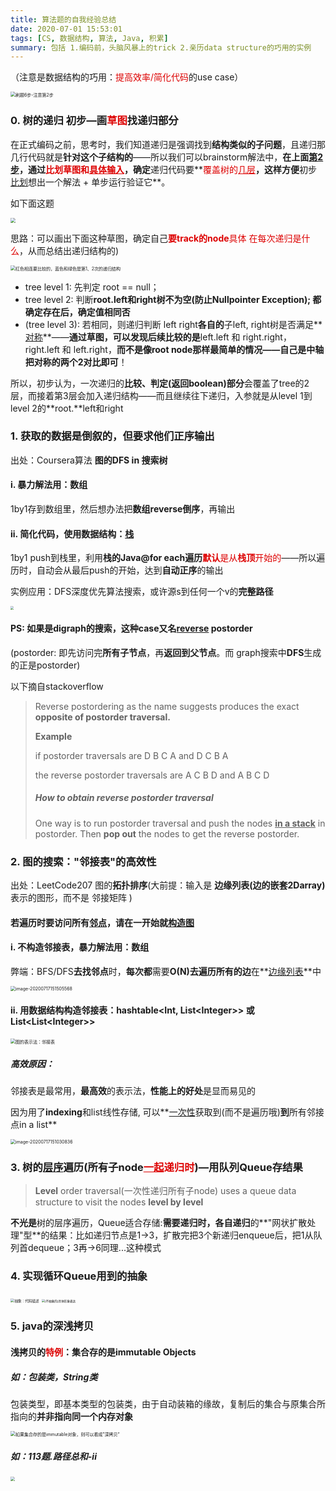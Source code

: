 ```yaml
---
title: 算法题的自我经验总结
date: 2020-07-01 15:53:01
tags: [CS, 数据结构, 算法, Java, 积累]
summary: 包括 1.编码前，头脑风暴上的trick 2.亲历data structure的巧用的实例
---
```




（注意是数据结构的巧用：<font color="#dd0000">提高效率/简化代码</font>的use case）





<img src="https://tva1.sinaimg.cn/large/007S8ZIlgy1giknzozs6tj31640f0dto.jpg" alt="刷题6步-注意第2步" style="zoom:50%;" />



### 0. 树的递归 初步—画<font color="#dd0000">草图</font>找递归部分

在正式编码之前，思考时，我们知道递归是强调找到**结构类似的子问题**，且递归那几行代码就是**针对这个子结构的**——所以我们可以brainstorm解法中，**在上面<u>第2步</u>，通过<font color="#dd0000">比划草图和<u>具体输入</u></font>，确定**递归代码要**<font color="#dd0000">覆盖树的<u>几层</u></font>**，这样方便**初步<u>比划</u>想出一个解法 + 单步运行验证它**。



如下面这题

<img src="https://tva1.sinaimg.cn/large/007S8ZIlgy1gikgndvfutj30b208qwf1.jpg" style="zoom:50%;" />

思路：可以画出下面这种草图，确定自己<font color="#dd0000">**要track的node**具体 在每次递归是什么</font>，从而总结出递归结构的)

<img src="https://tva1.sinaimg.cn/large/007S8ZIlgy1gikgb3588wj30rw0hawn2.jpg" alt="红色相连要比较的，蓝色和绿色是第1、2次的递归结构" style="zoom:50%;" />

- tree level 1: 先判定 root == null；
- tree level 2: 判断**root.**left和right树不为空(**防止Nullpointer Exception**); 都确定存在后，确定**值相同否**
- (tree level 3): 若相同，则递归判断 left right**各自的**子left, right树是否满足**<u>对称</u>**——**通过草图，可以发现后续比较的是**left.left 和 right.right，right.left 和 left.right，**而不是像root node那样最简单的情况——自己是中轴 把对称的两个2对比即可**！



所以，初步认为，一次递归的**比较、判定(返回boolean)部分**会覆盖了tree的2层，而接着第3层会加入递归结构——而且继续往下递归，入参就是从level 1到level 2的**root.**left和right



### 1. 获取的数据是倒叙的，但要求他们正序输出

出处：Coursera算法 **图的DFS in 搜索树**



#### i. 暴力解法用：数组

1by1存到数组里，然后想办法把**数组reverse倒序**，再输出



#### ii. 简化代码，使用数据结构：<u>栈</u>

1by1 push到栈里，利用**栈的Java@for each遍历**<font color="#dd0000">**默认**是从**栈顶**开始的</font>——所以遍历时，自动会从最后push的开始，达到**自动正序**的输出



实例应用：DFS深度优先算法搜索，或许源s到任何一个v的**完整路径**

<img src="https://tva1.sinaimg.cn/large/007S8ZIlgy1ggbj8a6k3oj30qa0i8n16.jpg" style="zoom:33%;" />



#### PS: 如果是digraph的搜索，这种case又名<u>reverse</u> postorder

(postorder: 即先访问完**所有子节点**，再**返回到父节点**。而 graph搜索中**DFS**生成的正是postorder)

以下摘自stackoverflow

> Reverse postordering as the name suggests produces the exact **opposite of postorder traversal.**
>
> **Example**
>
> if postorder traversals are D B C A and D C B A
>
> the reverse postorder traversals are A C B D and A B C D
>
> ##### **How to obtain reverse postorder traversal**
>
> One way is to run postorder traversal and push the nodes **<u>in a stack</u>** in postorder. Then **pop out** the nodes to get the reverse postorder.



### 2. 图的搜索："邻接表"的高效性

出处：LeetCode207 图的**拓扑排序**(大前提：输入是 **边缘列表(边的嵌套2Darray)** 表示的图形，而不是 邻接矩阵 )

#### 若遍历时要访问所有<u>邻点</u>，请在一开始就<u>构造图</u>

#### i. 不构造邻接表，暴力解法用：数组

弊端：BFS/DFS**去找邻点**时，**每次都**需要**O(N)**去**遍历所有的边**在**<u>边缘列表</u>**中

<img src="https://tva1.sinaimg.cn/large/007S8ZIlgy1ggtzpuep1lj30im056gm1.jpg" alt="image-20200717151505568" style="zoom:50%;" />





#### ii. 用数据结构构造邻接表：hashtable<Int, List\<Integer>> 或 List\<List<Integer\>>

<img src="https://tva1.sinaimg.cn/large/007S8ZIlgy1ggtzhjqwddj30fj0gu0xi.jpg" alt="图的表示法：邻接表" style="zoom:50%;" />

##### 高效原因：

邻接表是最常用，**最高效**的表示法，**性能上的好处**是显而易见的

因为用了**indexing**和list线性存储, 可以**<u>一次性</u>获取到(而不是遍历哦)**到**所有邻接点in a list**



<img src="https://tva1.sinaimg.cn/large/007S8ZIlgy1ggtzl329saj30r207b40n.jpg" alt="image-20200717151030836" style="zoom:50%;" />



### 3. 树的<u>层序</u>遍历(所有子node<font color="#dd0000"><u>一起</u>递归时</font>)—用队列Queue存结果

> **Level** order traversal(一次性递归所有子node) uses a queue data structure to visit the nodes **level by level**

**不光是**树的层序遍历，Queue适合存储:**需要递归时，各自递归**的**"网状扩散处理"型**的结果：比如递归节点是1->3，扩散完把3个新递归enqueue后，把1从队列首dequeue；3再->6同理...这种模式



### 4. 实现循环Queue用到的抽象

<img src="https://tva1.sinaimg.cn/large/007S8ZIlly1gheuhwcabsj31dw0ks0x9.jpg" alt="抽象：代码描述" style="zoom:40%;" />

<img src="https://tva1.sinaimg.cn/large/007S8ZIlly1gheujpnv8oj30z00dsdho.jpg" alt="(不抽象的)具体形象表达" style="zoom:33%;" />

### 5. java的深浅拷贝



#### 浅拷贝的<font color="#dd0000">特例</font>：集合存的是immutable Objects



##### 如：包装类，String类

包装类型，即基本类型的包装类，由于自动装箱的缘故，复制后的集合与原集合所指向的**并非指向同一个内存对象**

<img src="https://tva1.sinaimg.cn/large/007S8ZIlgy1gikloyqteij31fq0iq16y.jpg" alt="如果集合存的是immutable对象，则可以看成”深拷贝“" style="zoom:50%;" />



##### 如：113题.路径总和-ii

<img src="https://tva1.sinaimg.cn/large/007S8ZIlgy1gikly698h0j31980tq453.jpg" style="zoom:43%;" />

